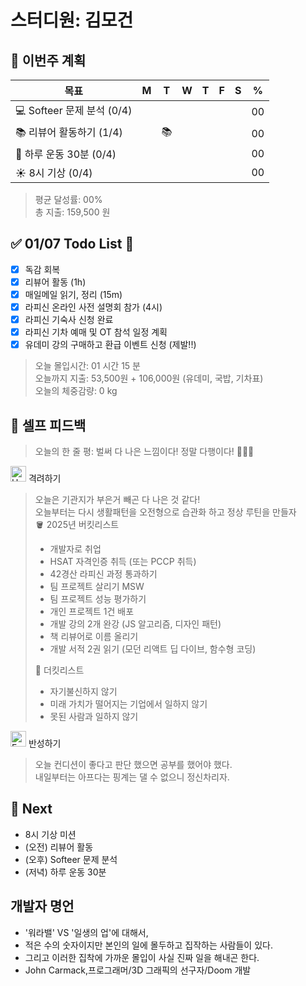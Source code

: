 # 스터디원: 김모건

## 🚀 이번주 계획

| 목표                       | M   | T   | W   | T   | F   | S   | %   |
| -------------------------- | --- | --- | --- | --- | --- | --- | --- |
| 💻 Softeer 문제 분석 (0/4) |     |     |     |     |     |     | 00  |
| 📚 리뷰어 활동하기 (1/4)   |     | 📚  |     |     |     |     | 00  |
| 💪 하루 운동 30분 (0/4)    |     |     |     |     |     |     | 00  |
| ☀️ 8시 기상 (0/4)          |     |     |     |     |     |     | 00  |

> 평균 달성률: 00% <br>
> 총 지출: 159,500 원 <br>

## ✅ 01/07 Todo List 🌅

- [x] 독감 회복
- [x] 리뷰어 활동 (1h)
- [x] 매일메일 읽기, 정리 (15m)
- [x] 라피신 온라인 사전 설명회 참가 (4시)
- [x] 라피신 기숙사 신청 완료
- [x] 라피신 기차 예매 및 OT 참석 일정 계획
- [x] 유데미 강의 구매하고 환급 이벤트 신청 (제발!!)

> 오늘 몰입시간: 01 시간 15 분<br>
> 오늘까지 지출: 53,500원 + 106,000원 (유데미, 국밥, 기차표) <br>
> 오늘의 체중감량: 0 kg

## 🎉 셀프 피드백

> 오늘의 한 줄 평: 벌써 다 나은 느낌이다! 정말 다행이다! 🎊🎉🎉

<img src="https://raw.githubusercontent.com/Tarikul-Islam-Anik/Animated-Fluent-Emojis/master/Emojis/Smilies/Hugging%20Face.png" alt="Hugging Face" width="25" height="25"> 격려하기</img>

> 오늘은 기관지가 부은거 빼곤 다 나은 것 같다! <br>
> 오늘부터는 다시 생활패턴을 오전형으로 습관화 하고 정상 루틴을 만들자 <br>
> 🪣 2025년 버킷리스트
>
> - 개발자로 취업
> - HSAT 자격인증 취득 (또는 PCCP 취득)
> - 42경산 라피신 과정 통과하기
> - 팀 프로젝트 살리기 MSW
> - 팀 프로젝트 성능 평가하기
> - 개인 프로젝트 1건 배포
> - 개발 강의 2개 완강 (JS 알고리즘, 디자인 패턴)
> - 책 리뷰어로 이름 올리기
> - 개발 서적 2권 읽기 (모던 리액트 딥 다이브, 함수형 코딩) <br>
>
> 🦆 더킷리스트 <br>
>
> - 자기불신하지 않기
> - 미래 가치가 떨어지는 기업에서 일하지 않기
> - 못된 사람과 일하지 않기

<img src="https://raw.githubusercontent.com/Tarikul-Islam-Anik/Animated-Fluent-Emojis/master/Emojis/Smilies/Face%20with%20Monocle.png" alt="Face with Monocle" width="25" height="25"> 반성하기</img>

> 오늘 컨디션이 좋다고 판단 했으면 공부를 했어야 했다. <br>
> 내일부터는 아프다는 핑계는 댈 수 없으니 정신차리자. <br>

## 🌱 Next

- 8시 기상 미션
- (오전) 리뷰어 활동
- (오후) Softeer 문제 분석
- (저녁) 하루 운동 30분

## 개발자 명언

- '워라밸' VS '일생의 업'에 대해서,
- 적은 수의 숫자이지만 본인의 일에 몰두하고 집작하는 사람들이 있다.
- 그리고 이러한 집착에 가까운 몰입이 사실 진짜 일을 해내곤 한다.
- John Carmack,프로그래머/3D 그래픽의 선구자/Doom 개발
